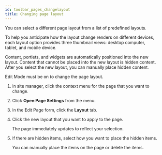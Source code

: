 ```yaml
---
id: toolbar_pages_changelayout
title: Changing page layout
---
```



You can select a different page layout from a list of predefined layouts.

To help you anticipate how the layout change renders on different devices, each layout option provides three thumbnail views: desktop computer, tablet, and mobile device.

Content, portlets, and widgets are automatically positioned into the new layout. Content that cannot be placed into the new layout is hidden content. After you select the new layout, you can manually place hidden content.

Edit Mode must be on to change the page layout.

1.  In site manager, click the context menu for the page that you want to change.

2.  Click **Open Page Settings** from the menu.

3.  In the Edit Page form, click the **Layout** tab.

4.  Click the new layout that you want to apply to the page.

    The page immediately updates to reflect your selection.

5.  If there are hidden items, select how you want to place the hidden items.

    You can manually place the items on the page or delete the items.


